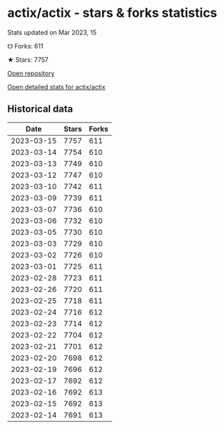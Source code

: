 # actix/actix - stars & forks statistics

Stats updated on Mar 2023, 15

☋ Forks: 611

★ Stars: 7757

[Open repository](https://github.com/actix/actix)

[Open detailed stats for actix/actix](https://reviewgithub.com/rep/actix/actix)

## Historical data
| Date | Stars | Forks |
|------|-------|-------|
| 2023-03-15 | 7757 | 611 | 
| 2023-03-14 | 7754 | 610 | 
| 2023-03-13 | 7749 | 610 | 
| 2023-03-12 | 7747 | 610 | 
| 2023-03-10 | 7742 | 611 | 
| 2023-03-09 | 7739 | 611 | 
| 2023-03-07 | 7736 | 610 | 
| 2023-03-06 | 7732 | 610 | 
| 2023-03-05 | 7730 | 610 | 
| 2023-03-03 | 7729 | 610 | 
| 2023-03-02 | 7726 | 610 | 
| 2023-03-01 | 7725 | 611 | 
| 2023-02-28 | 7723 | 611 | 
| 2023-02-26 | 7720 | 611 | 
| 2023-02-25 | 7718 | 611 | 
| 2023-02-24 | 7716 | 612 | 
| 2023-02-23 | 7714 | 612 | 
| 2023-02-22 | 7704 | 612 | 
| 2023-02-21 | 7701 | 612 | 
| 2023-02-20 | 7698 | 612 | 
| 2023-02-19 | 7696 | 612 | 
| 2023-02-17 | 7692 | 612 | 
| 2023-02-16 | 7692 | 613 | 
| 2023-02-15 | 7692 | 613 | 
| 2023-02-14 | 7691 | 613 | 

